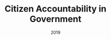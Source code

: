 ---
layout: project
type: project
draft: false
image: img/cspan/cspan.png
title: "Citizen Accountability in Government"
date: 2019
published: true
labels:
  - Cinematography
  - Directing
  - Storytelling

summary: "Grand Prize winning documentary answering the question: what does it mean to be American?"
projecturl: https://www.viddler.com/v/efd8cfd4
---